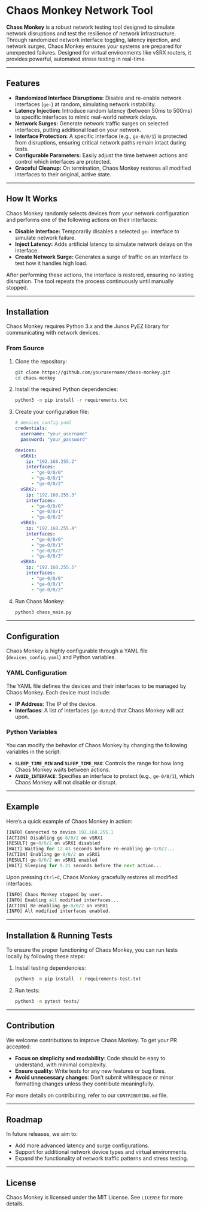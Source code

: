 
# Chaos Monkey Network Tool

**Chaos Monkey** is a robust network testing tool designed to simulate network disruptions and test the resilience of network infrastructure. Through randomized network interface toggling, latency injection, and network surges, Chaos Monkey ensures your systems are prepared for unexpected failures. Designed for virtual environments like vSRX routers, it provides powerful, automated stress testing in real-time.

---

## Features

- **Randomized Interface Disruptions:** Disable and re-enable network interfaces (`ge-`) at random, simulating network instability.
- **Latency Injection:** Introduce random latency (between 50ms to 500ms) to specific interfaces to mimic real-world network delays.
- **Network Surges:** Generate network traffic surges on selected interfaces, putting additional load on your network.
- **Interface Protection:** A specific interface (e.g., `ge-0/0/1`) is protected from disruptions, ensuring critical network paths remain intact during tests.
- **Configurable Parameters:** Easily adjust the time between actions and control which interfaces are protected.
- **Graceful Cleanup:** On termination, Chaos Monkey restores all modified interfaces to their original, active state.

---

## How It Works

Chaos Monkey randomly selects devices from your network configuration and performs one of the following actions on their interfaces:

- **Disable Interface:** Temporarily disables a selected `ge-` interface to simulate network failure.
- **Inject Latency:** Adds artificial latency to simulate network delays on the interface.
- **Create Network Surge:** Generates a surge of traffic on an interface to test how it handles high load.

After performing these actions, the interface is restored, ensuring no lasting disruption. The tool repeats the process continuously until manually stopped.

---

## Installation

Chaos Monkey requires Python 3.x and the Junos PyEZ library for communicating with network devices.

### From Source

1. Clone the repository:

   ```bash
   git clone https://github.com/yourusername/chaos-monkey.git
   cd chaos-monkey
   ```

2. Install the required Python dependencies:

   ```bash
   python3 -m pip install -r requirements.txt
   ```

3. Create your configuration file:

   ```yaml
   # devices_config.yaml
   credentials:
     username: "your_username"
     password: "your_password"

   devices:
     vSRX1:
       ip: "192.168.255.2"
       interfaces:
         - "ge-0/0/0"
         - "ge-0/0/1"
         - "ge-0/0/2"
     vSRX2:
       ip: "192.168.255.3"
       interfaces:
         - "ge-0/0/0"
         - "ge-0/0/1"
         - "ge-0/0/2"
     vSRX3:
       ip: "192.168.255.4"
       interfaces:
         - "ge-0/0/0"
         - "ge-0/0/1"
         - "ge-0/0/2"
         - "ge-0/0/3"
     vSRX4:
       ip: "192.168.255.5"
       interfaces:
         - "ge-0/0/0"
         - "ge-0/0/1"
         - "ge-0/0/2"
   ```

4. Run Chaos Monkey:

   ```bash
   python3 chaos_main.py
   ```

---

## Configuration

Chaos Monkey is highly configurable through a YAML file (`devices_config.yaml`) and Python variables.

### YAML Configuration

The YAML file defines the devices and their interfaces to be managed by Chaos Monkey. Each device must include:

- **IP Address**: The IP of the device.
- **Interfaces**: A list of interfaces (`ge-0/0/x`) that Chaos Monkey will act upon.

### Python Variables

You can modify the behavior of Chaos Monkey by changing the following variables in the script:

- **`SLEEP_TIME_MIN` and `SLEEP_TIME_MAX`**: Controls the range for how long Chaos Monkey waits between actions.
- **`AVOID_INTERFACE`**: Specifies an interface to protect (e.g., `ge-0/0/1`), which Chaos Monkey will not disable or disrupt.

---

## Example

Here’s a quick example of Chaos Monkey in action:

```python
[INFO] Connected to device 192.168.255.1
[ACTION] Disabling ge-0/0/2 on vSRX1
[RESULT] ge-0/0/2 on vSRX1 disabled
[WAIT] Waiting for 12.43 seconds before re-enabling ge-0/0/2...
[ACTION] Enabling ge-0/0/2 on vSRX1
[RESULT] ge-0/0/2 on vSRX1 enabled
[WAIT] Sleeping for 9.21 seconds before the next action...
```

Upon pressing `Ctrl+C`, Chaos Monkey gracefully restores all modified interfaces:

```python
[INFO] Chaos Monkey stopped by user.
[INFO] Enabling all modified interfaces...
[ACTION] Re-enabling ge-0/0/2 on vSRX1
[INFO] All modified interfaces enabled.
```

---

## Installation & Running Tests

To ensure the proper functioning of Chaos Monkey, you can run tests locally by following these steps:

1. Install testing dependencies:

   ```bash
   python3 -m pip install -r requirements-test.txt
   ```

2. Run tests:

   ```bash
   python3 -m pytest tests/
   ```

---

## Contribution

We welcome contributions to improve Chaos Monkey. To get your PR accepted:

- **Focus on simplicity and readability**: Code should be easy to understand, with minimal complexity.
- **Ensure quality**: Write tests for any new features or bug fixes.
- **Avoid unnecessary changes**: Don’t submit whitespace or minor formatting changes unless they contribute meaningfully.

For more details on contributing, refer to our `CONTRIBUTING.md` file.

---

## Roadmap

In future releases, we aim to:

- Add more advanced latency and surge configurations.
- Support for additional network device types and virtual environments.
- Expand the functionality of network traffic patterns and stress testing.

---

## License

Chaos Monkey is licensed under the MIT License. See `LICENSE` for more details.
